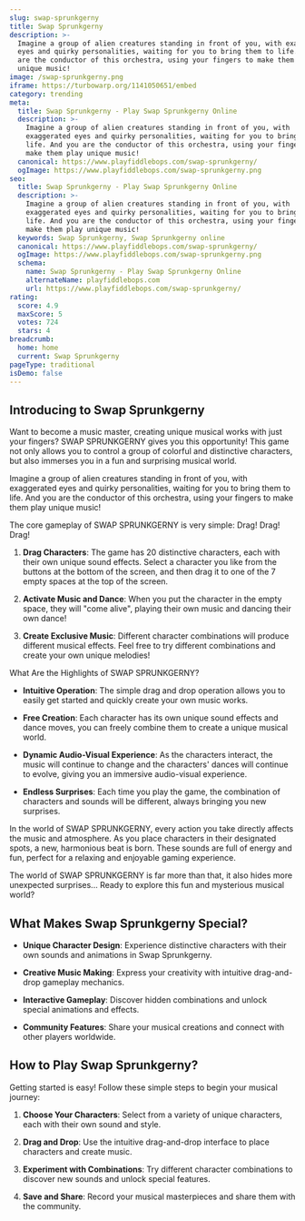 ```yaml
---
slug: swap-sprunkgerny
title: Swap Sprunkgerny
description: >-
  Imagine a group of alien creatures standing in front of you, with exaggerated
  eyes and quirky personalities, waiting for you to bring them to life. And you
  are the conductor of this orchestra, using your fingers to make them play
  unique music!
image: /swap-sprunkgerny.png
iframe: https://turbowarp.org/1141050651/embed
category: trending
meta:
  title: Swap Sprunkgerny - Play Swap Sprunkgerny Online
  description: >-
    Imagine a group of alien creatures standing in front of you, with
    exaggerated eyes and quirky personalities, waiting for you to bring them to
    life. And you are the conductor of this orchestra, using your fingers to
    make them play unique music!
  canonical: https://www.playfiddlebops.com/swap-sprunkgerny/
  ogImage: https://www.playfiddlebops.com/swap-sprunkgerny.png
seo:
  title: Swap Sprunkgerny - Play Swap Sprunkgerny Online
  description: >-
    Imagine a group of alien creatures standing in front of you, with
    exaggerated eyes and quirky personalities, waiting for you to bring them to
    life. And you are the conductor of this orchestra, using your fingers to
    make them play unique music!
  keywords: Swap Sprunkgerny, Swap Sprunkgerny online
  canonical: https://www.playfiddlebops.com/swap-sprunkgerny/
  ogImage: https://www.playfiddlebops.com/swap-sprunkgerny.png
  schema:
    name: Swap Sprunkgerny - Play Swap Sprunkgerny Online
    alternateName: playfiddlebops.com
    url: https://www.playfiddlebops.com/swap-sprunkgerny/
rating:
  score: 4.9
  maxScore: 5
  votes: 724
  stars: 4
breadcrumb:
  home: home
  current: Swap Sprunkgerny
pageType: traditional
isDemo: false
---
```


## Introducing to Swap Sprunkgerny

Want to become a music master, creating unique musical works with just your fingers? SWAP SPRUNKGERNY gives you this opportunity! This game not only allows you to control a group of colorful and distinctive characters, but also immerses you in a fun and surprising musical world.

Imagine a group of alien creatures standing in front of you, with exaggerated eyes and quirky personalities, waiting for you to bring them to life. And you are the conductor of this orchestra, using your fingers to make them play unique music!

The core gameplay of SWAP SPRUNKGERNY is very simple: Drag! Drag! Drag!

1. **Drag Characters**: The game has 20 distinctive characters, each with their own unique sound effects. Select a character you like from the buttons at the bottom of the screen, and then drag it to one of the 7 empty spaces at the top of the screen.

1. **Activate Music and Dance**: When you put the character in the empty space, they will "come alive", playing their own music and dancing their own dance!

1. **Create Exclusive Music**: Different character combinations will produce different musical effects. Feel free to try different combinations and create your own unique melodies!

What Are the Highlights of SWAP SPRUNKGERNY?

- **Intuitive Operation**: The simple drag and drop operation allows you to easily get started and quickly create your own music works.

- **Free Creation**: Each character has its own unique sound effects and dance moves, you can freely combine them to create a unique musical world.

- **Dynamic Audio-Visual Experience**: As the characters interact, the music will continue to change and the characters' dances will continue to evolve, giving you an immersive audio-visual experience.

- **Endless Surprises**: Each time you play the game, the combination of characters and sounds will be different, always bringing you new surprises.

In the world of SWAP SPRUNKGERNY, every action you take directly affects the music and atmosphere. As you place characters in their designated spots, a new, harmonious beat is born. These sounds are full of energy and fun, perfect for a relaxing and enjoyable gaming experience.

The world of SWAP SPRUNKGERNY is far more than that, it also hides more unexpected surprises... Ready to explore this fun and mysterious musical world?

## What Makes Swap Sprunkgerny Special?

- **Unique Character Design**: Experience distinctive characters with their own sounds and animations in Swap Sprunkgerny.

- **Creative Music Making**: Express your creativity with intuitive drag-and-drop gameplay mechanics.

- **Interactive Gameplay**: Discover hidden combinations and unlock special animations and effects.

- **Community Features**: Share your musical creations and connect with other players worldwide.

## How to Play Swap Sprunkgerny?

Getting started is easy! Follow these simple steps to begin your musical journey:

1. **Choose Your Characters**: Select from a variety of unique characters, each with their own sound and style.

1. **Drag and Drop**: Use the intuitive drag-and-drop interface to place characters and create music.

1. **Experiment with Combinations**: Try different character combinations to discover new sounds and unlock special features.

1. **Save and Share**: Record your musical masterpieces and share them with the community.
